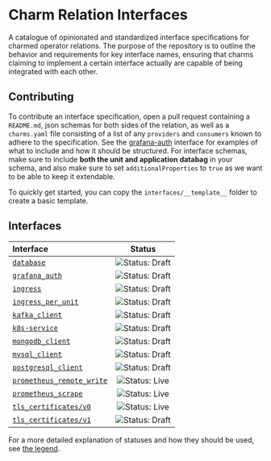 # Charm Relation Interfaces

A catalogue of opinionated and standardized interface specifications for charmed operator relations. The purpose of the repository is to outline the behavior and requirements for key interface names, ensuring that charms claiming to implement a certain interface actually are capable of being integrated with each other. 

## Contributing
To contribute an interface specification, open a pull request containing a `README.md`, json schemas for both sides of the relation, as well as a `charms.yaml` file consisting of a list of any `providers` and `consumers` known to adhere to the specification. See the [grafana-auth](https://github.com/canonical/charm-relation-interfaces/tree/main/interfaces/grafana_auth/v0) interface for examples of what to include and how it should be structured. For interface schemas, make sure to include **both the unit and application databag** in your schema, and also make sure to set `additionalProperties` to `true` as we want to be able to keep it extendable.

To quickly get started, you can copy the `interfaces/__template__` folder to create a basic template.

## Interfaces

| Interface                                                                    | Status                                                              |
|:-----------------------------------------------------------------------------| :-----------------------------------------------------------------: |
| [`database`](interfaces/database/v0/README.md)                               | ![Status: Draft](https://img.shields.io/badge/Status-Draft-orange)  |
| [`grafana_auth`](interfaces/grafana_auth/v0/README.md)                       | ![Status: Draft](https://img.shields.io/badge/Status-Draft-orange)  |
| [`ingress`](interfaces/ingress/v0/README.md)                                 | ![Status: Draft](https://img.shields.io/badge/Status-Draft-orange)  |
| [`ingress_per_unit`](interfaces/ingress_per_unit/v0/README.md)               | ![Status: Draft](https://img.shields.io/badge/Status-Draft-orange)  |
| [`kafka_client`](interfaces/kafka_client/v0/README.md)                       | ![Status: Draft](https://img.shields.io/badge/Status-Draft-orange)  |
| [`k8s-service`](interfaces/k8s-service/v0/README.md)                         | ![Status: Draft](https://img.shields.io/badge/Status-Draft-orange)  |
| [`mongodb_client`](interfaces/mongodb_client/v0/README.md)                   | ![Status: Draft](https://img.shields.io/badge/Status-Draft-orange)  |
| [`mysql_client`](interfaces/mysql_client/v0/README.md)                       | ![Status: Draft](https://img.shields.io/badge/Status-Draft-orange)  |
| [`postgresql_client`](interfaces/postgresql_client/v0/README.md)             | ![Status: Draft](https://img.shields.io/badge/Status-Draft-orange)  |
| [`prometheus_remote_write`](interfaces/prometheus_remote_write/v0/README.md) | ![Status: Live](https://img.shields.io/badge/Status-Live-darkgreen) |
| [`prometheus_scrape`](interfaces/prometheus_scrape/v0/README.md)             | ![Status: Live](https://img.shields.io/badge/Status-Live-darkgreen) |
| [`tls_certificates/v0`](interfaces/tls_certificates/v0/README.md)            | ![Status: Live](https://img.shields.io/badge/Status-Live-darkgreen) |
| [`tls_certificates/v1`](interfaces/tls_certificates/v1/README.md)            | ![Status: Draft](https://img.shields.io/badge/Status-Draft-orange)  |


For a more detailed explanation of statuses and how they should be used, see [the legend](LEGEND.md).
